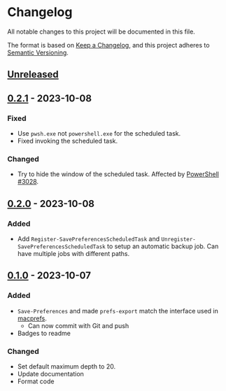 # Changelog

All notable changes to this project will be documented in this file.

The format is based on [Keep a Changelog](https://keepachangelog.com/en/1.0.0/), and this project
adheres to [Semantic Versioning](https://semver.org/spec/v2.0.0.html).

## [Unreleased]

## [0.2.1] - 2023-10-08

### Fixed

- Use `pwsh.exe` not `powershell.exe` for the scheduled task.
- Fixed invoking the scheduled task.

### Changed

- Try to hide the window of the scheduled task. Affected by
  [PowerShell #3028](https://github.com/PowerShell/PowerShell/issues/3028).

## [0.2.0] - 2023-10-08

### Added

- Add `Register-SavePreferencesScheduledTask` and `Unregister-SavePreferencesScheduledTask` to
  setup an automatic backup job. Can have multiple jobs with different paths.

## [0.1.0] - 2023-10-07

### Added

- `Save-Preferences` and made `prefs-export` match the interface used in
  [macprefs](https://github.com/Tatsh/macprefs).
  - Can now commit with Git and push
- Badges to readme

### Changed

- Set default maximum depth to 20.
- Update documentation
- Format code

[Unreleased]: https://github.com/Tatsh/winprefs/compare/v0.2.0...HEAD
[0.2.1]: https://github.com/Tatsh/winprefs/compare/v0.2.1...HEAD
[0.2.0]: https://github.com/Tatsh/winprefs/compare/v0.1.0...HEAD
[0.1.0]: https://github.com/Tatsh/winprefs/compare/v0.0.2...v0.1.0
